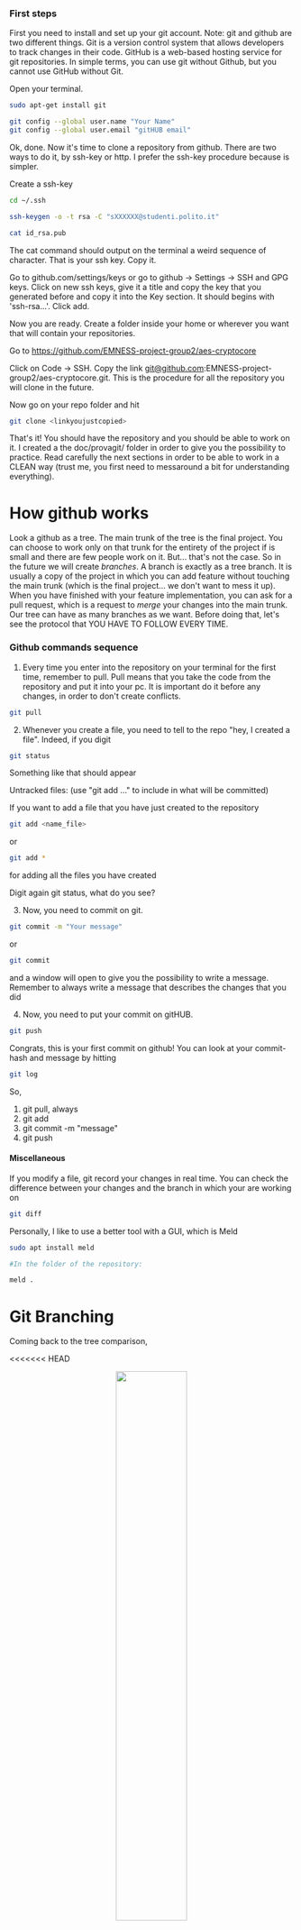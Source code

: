 ### First steps

First you need to install and set up your git account. 
Note: git and github are two different things. Git is a version control system that allows developers to track changes in their code. GitHub is a web-based hosting service for git repositories. In simple terms, you can use git without Github, but you cannot use GitHub without Git.


Open your terminal.

```bash
sudo apt-get install git

git config --global user.name "Your Name"
git config --global user.email "gitHUB email"
```

Ok, done. Now it's time to clone a repository from github. There are two ways to do it, by ssh-key or http. I prefer the ssh-key procedure because is simpler.

Create a ssh-key

```bash
cd ~/.ssh

ssh-keygen -o -t rsa -C "sXXXXXX@studenti.polito.it"

cat id_rsa.pub
```

The cat command should output on the terminal a weird sequence of character. That is your ssh key. Copy it.

Go to github.com/settings/keys or go to github -> Settings -> SSH and GPG keys. Click on new ssh keys, give it a title and copy the key that you generated before and copy it into the Key section. It should begins with 'ssh-rsa...'. Click add.

Now you are ready. Create a folder inside your home or wherever you want that will contain your repositories. 

Go to https://github.com/EMNESS-project-group2/aes-cryptocore

Click on Code -> SSH. Copy the link git@github.com:EMNESS-project-group2/aes-cryptocore.git. This is the procedure for all the repository you will clone in the future.

Now go on your repo folder and hit

```bash
git clone <linkyoujustcopied>
```

That's it! You should have the repository and you should be able to work on it. I created a the doc/provagit/ folder in order to give you the possibility to practice. Read carefully the next sections in order to be able to work in a CLEAN way (trust me, you first need to messaround a bit for understanding everything).

# How github works

Look a github as a tree. The main trunk of the tree is the final project. You can choose to work only on that trunk for the entirety of the project if is small and there are few people work on it. But... that's not the case. So in the future we will create *branches*. A branch is exactly as a tree branch. It is usually a copy of the project in which you can add feature without touching the main trunk (which is the final project... we don't want to mess it up). When you have finished with your feature implementation, you can ask for a pull request, which is a request to *merge* your changes into the main trunk. Our tree can have as many branches as we want. Before doing that, let's see the protocol that YOU HAVE TO FOLLOW EVERY TIME.

### Github commands sequence

1. Every time you enter into the repository on your terminal for the first time, remember to pull. Pull means that you take the code from the repository and put it into your pc. It is important do it before any changes, in order to don't create conflicts.
```bash
git pull
```
2. Whenever you create a file, you need to tell to the repo "hey, I created a file". Indeed, if you digit

```bash
git status
```
Something like that should appear

Untracked files:
  (use "git add <file>..." to include in what will be committed)

If you want to add a file that you have just created to the repository
```bash
git add <name_file>
```
or 
```bash
git add *
```
for adding all the files you have created

Digit again git status, what do you see?

3. Now, you need to commit on git. 

```bash
git commit -m "Your message"
```
or 
```bash
git commit
```
and a window will open to give you the possibility to write a message. Remember to always write a message that describes the changes that you did

4. Now, you  need to put your commit on gitHUB.

```bash
git push
```

Congrats, this is your first commit on github! You can look at your commit-hash and message by hitting

```bash
git log
```

So,

1. git pull, always
2. git add <file>
3. git commit -m "message"
4. git push

#### Miscellaneous

If you modify a file, git record your changes in real time. You can check the difference between your changes and the branch in which your are working on

```bash
git diff
```

Personally, I like to use a better tool with a GUI, which is Meld

```bash
sudo apt install meld

#In the folder of the repository:

meld .
```

# Git Branching

Coming back to the tree comparison,

<<<<<<< HEAD

<p align="center"><img width=50% src="(https://github.com/EMNESS-project-group2/aes-cryptocore/blob/main/doc/media/branch)"></p>
  
  
=======
![alt text](https://github.com/EMNESS-project-group2/aes-cryptocore/blob/main/branch.png?raw=true)
>>>>>>> a64d208 (Automated sync:  M doc/gitguide.md)
